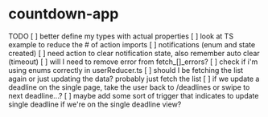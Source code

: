 # countdown-app

TODO
[ ] better define my types with actual properties
[ ] look at TS example to reduce the # of action imports
[ ] notifications (enum and state created)
[ ] need action to clear notification state, also remember auto clear (timeout)
[ ] will I need to remove error from fetch_[]_errors?
[ ] check if i'm using enums correctly in userReducer.ts
[ ] should I be fetching the list again or just updating the data? probably just fetch the list
[ ] if we update a deadline on the single page, take the user back to /deadlines or swipe to next deadline...?
[ ] maybe add some sort of trigger that indicates to update single deadline if we're on the single deadline view?